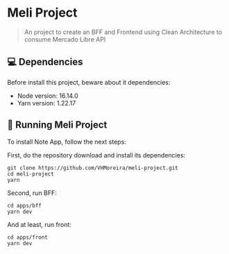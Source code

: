 # Meli Project

> An project to create an BFF and Frontend using Clean Architecture to consume Mercado Libre API
## 💻 Dependencies

Before install this project, beware about it dependencies:
<!---Estes são apenas requisitos de exemplo. Adicionar, duplicar ou remover conforme necessário--->
* Node version: 16.14.0
* Yarn version: 1.22.17

## 🚀 Running Meli Project

To install Note App, follow the next steps:

First, do the repository download and install its dependencies:
```
git clone https://github.com/VHMoreira/meli-project.git
cd meli-project
yarn
```

Second, run BFF:
```
cd apps/bff
yarn dev
```

And at least, run front:
```
cd apps/front
yarn dev
```
